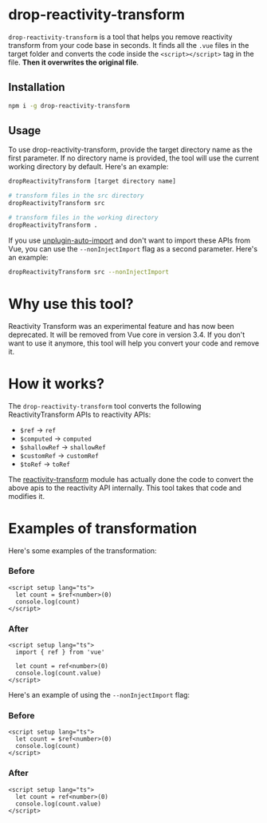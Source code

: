 # drop-reactivity-transform 

`drop-reactivity-transform` is a tool that helps you remove reactivity transform from your code base in seconds. It finds all the `.vue` files in the target folder and converts the code inside the `<script></script>` tag in the file. **Then it overwrites the original file**.

## Installation
```bash
npm i -g drop-reactivity-transform
```
## Usage

To use drop-reactivity-transform, provide the target directory name as the first parameter. If no directory name is provided, the tool will use the current working directory by default. Here's an example:
```bash
dropReactivityTransform [target directory name]

# transform files in the src directory
dropReactivityTransform src

# transform files in the working directory
dropReactivityTransform . 

```
If you use [unplugin-auto-import](https://github.com/antfu/unplugin-auto-import) and don't want to import these APIs from Vue, you can use the `--nonInjectImport` flag as a second parameter. Here's an example:
```bash
dropReactivityTransform src --nonInjectImport
```

# Why use this tool?
Reactivity Transform was an experimental feature and has now been deprecated. It will be removed from Vue core in version 3.4. If you don't want to use it anymore, this tool will help you convert your code and remove it.


# How it works?
The `drop-reactivity-transform` tool converts the following ReactivityTransform APIs to reactivity APIs:
- `$ref` -> `ref`
- `$computed` -> `computed`
- `$shallowRef` -> `shallowRef`
- `$customRef` -> `customRef`
- `$toRef` -> `toRef`

The [reactivity-transform](https://github.com/vuejs/core/tree/main/packages/reactivity-transform ) module has actually done the code to convert the above apis to the reactivity API internally. This tool takes that code and modifies it. 


# Examples of transformation
Here's some examples of the transformation:

### Before
```vue
<script setup lang="ts">
  let count = $ref<number>(0)
  console.log(count)
</script>
```
### After
```vue
<script setup lang="ts">
  import { ref } from 'vue'

  let count = ref<number>(0)
  console.log(count.value)
</script>
```

Here's an example of using the `--nonInjectImport` flag:
### Before
```vue
<script setup lang="ts">
  let count = $ref<number>(0)
  console.log(count)
</script>
```
### After
```vue
<script setup lang="ts">
  let count = ref<number>(0)
  console.log(count.value)
</script>
```

